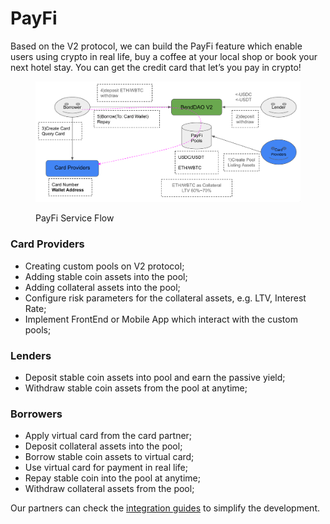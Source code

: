 # PayFi

Based on the V2 protocol, we can build the PayFi feature which enable users using crypto in real life, buy a coffee at your local shop or book your next hotel stay. You can get the credit card that let’s you pay in crypto!

<figure><img src="../.gitbook/assets/image (8).png" alt=""><figcaption><p>PayFi Service Flow</p></figcaption></figure>

### Card Providers

* Creating custom pools on V2 protocol;
* Adding stable coin assets into the pool;
* Adding collateral assets into the pool;
* Configure risk parameters for the collateral assets, e.g. LTV, Interest Rate;
* Implement FrontEnd or Mobile App which interact with the custom pools;

### Lenders

* Deposit stable coin assets into pool and earn the passive yield;
* Withdraw stable coin assets from the pool at anytime;

### Borrowers

* Apply virtual card from the card partner;
* Deposit collateral assets into the pool;
* Borrow stable coin assets to virtual card;
* Use virtual card for payment in real life;
* Repay stable coin into the pool at anytime;
* Withdraw collateral assets from the pool;

Our partners can check the [integration guides](https://app.gitbook.com/s/AcNgbolMNcv8KZWFmLvR/integration-guides) to simplify the development.
